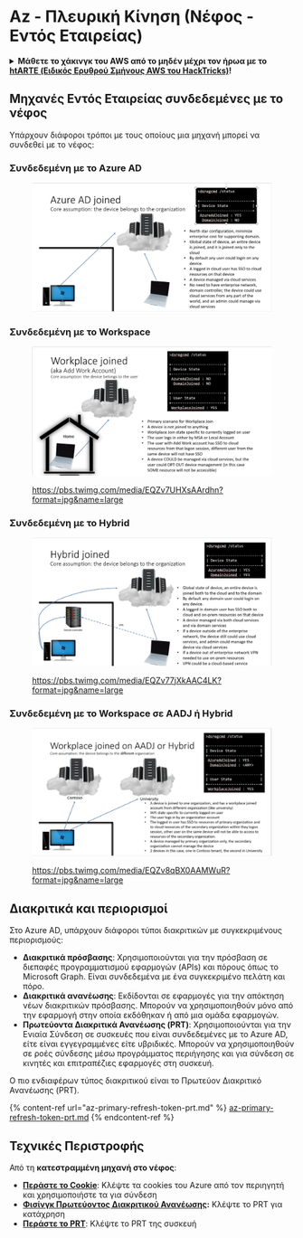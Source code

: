 # Az - Πλευρική Κίνηση (Νέφος - Εντός Εταιρείας)

<details>

<summary><strong>Μάθετε το χάκινγκ του AWS από το μηδέν μέχρι τον ήρωα με το</strong> <a href="https://training.hacktricks.xyz/courses/arte"><strong>htARTE (Ειδικός Ερυθρού Σμήνους AWS του HackTricks)</strong></a><strong>!</strong></summary>

Άλλοι τρόποι για να υποστηρίξετε το HackTricks:

* Εάν θέλετε να δείτε την **εταιρεία σας να διαφημίζεται στο HackTricks** ή να **κατεβάσετε το HackTricks σε μορφή PDF**, ελέγξτε τα [**ΠΑΚΕΤΑ ΣΥΝΔΡΟΜΗΣ**](https://github.com/sponsors/carlospolop)!
* Αποκτήστε το [**επίσημο PEASS & HackTricks swag**](https://peass.creator-spring.com)
* Ανακαλύψτε [**την Οικογένεια PEASS**](https://opensea.io/collection/the-peass-family), τη συλλογή μας από αποκλειστικά [**NFTs**](https://opensea.io/collection/the-peass-family)
* **Συμμετάσχετε** στην 💬 [**ομάδα Discord**](https://discord.gg/hRep4RUj7f) ή στην [**ομάδα telegram**](https://t.me/peass) ή **ακολουθήστε** μας στο **Twitter** 🐦 [**@hacktricks_live**](https://twitter.com/hacktricks_live)**.**
* **Μοιραστείτε τα χάκινγκ κόλπα σας υποβάλλοντας PRs** στα αποθετήρια [**HackTricks**](https://github.com/carlospolop/hacktricks) και [**HackTricks Cloud**](https://github.com/carlospolop/hacktricks-cloud) στο github.

</details>

## Μηχανές Εντός Εταιρείας συνδεδεμένες με το νέφος

Υπάρχουν διάφοροι τρόποι με τους οποίους μια μηχανή μπορεί να συνδεθεί με το νέφος:

### Συνδεδεμένη με το Azure AD

<figure><img src="../../../.gitbook/assets/image (3) (1) (2) (1).png" alt=""><figcaption></figcaption></figure>

### Συνδεδεμένη με το Workspace

<figure><img src="../../../.gitbook/assets/image (1) (6).png" alt=""><figcaption><p><a href="https://pbs.twimg.com/media/EQZv7UHXsAArdhn?format=jpg&#x26;name=large">https://pbs.twimg.com/media/EQZv7UHXsAArdhn?format=jpg&#x26;name=large</a></p></figcaption></figure>

### Συνδεδεμένη με το Hybrid

<figure><img src="../../../.gitbook/assets/image (3) (2) (2).png" alt=""><figcaption><p><a href="https://pbs.twimg.com/media/EQZv77jXkAAC4LK?format=jpg&#x26;name=large">https://pbs.twimg.com/media/EQZv77jXkAAC4LK?format=jpg&#x26;name=large</a></p></figcaption></figure>

### Συνδεδεμένη με το Workspace σε AADJ ή Hybrid

<figure><img src="../../../.gitbook/assets/image (4) (3).png" alt=""><figcaption><p><a href="https://pbs.twimg.com/media/EQZv8qBX0AAMWuR?format=jpg&#x26;name=large">https://pbs.twimg.com/media/EQZv8qBX0AAMWuR?format=jpg&#x26;name=large</a></p></figcaption></figure>

## Διακριτικά και περιορισμοί <a href="#tokens-and-limitations" id="tokens-and-limitations"></a>

Στο Azure AD, υπάρχουν διάφοροι τύποι διακριτικών με συγκεκριμένους περιορισμούς:

- **Διακριτικά πρόσβασης**: Χρησιμοποιούνται για την πρόσβαση σε διεπαφές προγραμματισμού εφαρμογών (APIs) και πόρους όπως το Microsoft Graph. Είναι συνδεδεμένα με ένα συγκεκριμένο πελάτη και πόρο.
- **Διακριτικά ανανέωσης**: Εκδίδονται σε εφαρμογές για την απόκτηση νέων διακριτικών πρόσβασης. Μπορούν να χρησιμοποιηθούν μόνο από την εφαρμογή στην οποία εκδόθηκαν ή από μια ομάδα εφαρμογών.
- **Πρωτεύοντα Διακριτικά Ανανέωσης (PRT)**: Χρησιμοποιούνται για την Ενιαία Σύνδεση σε συσκευές που είναι συνδεδεμένες με το Azure AD, είτε είναι εγγεγραμμένες είτε υβριδικές. Μπορούν να χρησιμοποιηθούν σε ροές σύνδεσης μέσω προγράμματος περιήγησης και για σύνδεση σε κινητές και επιτραπέζιες εφαρμογές στη συσκευή.

Ο πιο ενδιαφέρων τύπος διακριτικού είναι το Πρωτεύον Διακριτικό Ανανέωσης (PRT).

{% content-ref url="az-primary-refresh-token-prt.md" %}
[az-primary-refresh-token-prt.md](az-primary-refresh-token-prt.md)
{% endcontent-ref %}

## Τεχνικές Περιστροφής

Από τη **κατεστραμμένη μηχανή στο νέφος**:

* [**Περάστε το Cookie**](az-pass-the-cookie.md): Κλέψτε τα cookies του Azure από τον περιηγητή και χρησιμοποιήστε τα για σύνδεση
* [**Φισίνγκ Πρωτεύοντος Διακριτικού Ανανέωσης**](az-phishing-primary-refresh-token-microsoft-entra.md)**:** Κλέψτε το PRT για κατάχρηση
* [**Περάστε το PRT**](pass-the-prt.md): Κλέψτε το PRT της συσκευή
